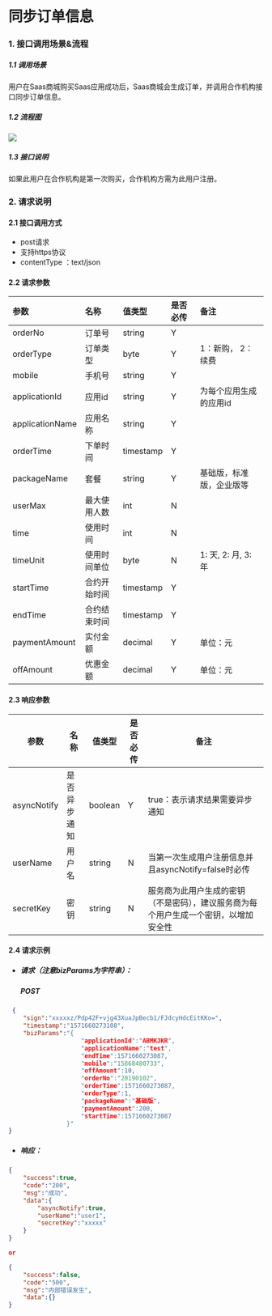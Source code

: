 # 同步订单信息

### 1. 接口调用场景&流程

##### 1.1 调用场景

用户在Saas商城购买Saas应用成功后，Saas商城会生成订单，并调用合作机构接口同步订单信息。

##### 1.2 流程图

![](<http://ydxjdnas.sanjinxia.com/image/用户购买saas后三方saas注册用户.jpg>)

##### 1.3  接口说明

如果此用户在合作机构是第一次购买，合作机构方需为此用户注册。

### 2. 请求说明

#### 2.1 接口调用方式

- post请求
- 支持https协议
- contentType ：text/json

#### 2.2  请求参数

| 参数              | 名称     | 值类型       | 是否必传 | 备注               |
| :-------------- | :----- | :-------- | :--- | :--------------- |
| orderNo         | 订单号    | string    | Y    |                  |
| orderType       | 订单类型   | byte      | Y    | 1：新购， 2：续费       |
| mobile          | 手机号    | string    | Y    |                  |
| applicationId   | 应用id   | string    | Y    | 为每个应用生成的应用id     |
| applicationName | 应用名称   | string    | Y    |                  |
| orderTime       | 下单时间   | timestamp | Y    |                  |
| packageName     | 套餐     | string    | Y    | 基础版，标准版，企业版等     |
| userMax         | 最大使用人数 | int       | N    |                  |
| time            | 使用时间   | int       | N    |                  |
| timeUnit        | 使用时间单位 | byte      | N    | 1: 天, 2: 月, 3: 年 |
| startTime       | 合约开始时间 | timestamp | Y    |                  |
| endTime         | 合约结束时间 | timestamp | Y    |                  |
| paymentAmount   | 实付金额   | decimal   | Y    | 单位：元             |
| offAmount       | 优惠金额   | decimal   | Y    | 单位：元             |

#### 2.3  响应参数

| 参数          | 名称     | 值类型     | 是否必传 | 备注                                       |
| ----------- | ------ | ------- | ---- | ---------------------------------------- |
| asyncNotify | 是否异步通知 | boolean | Y    | true：表示请求结果需要异步通知                        |
| userName    | 用户名    | string  | N    | 当第一次生成用户注册信息并且asyncNotify=false时必传       |
| secretKey   | 密钥     | string  | N    | 服务商为此用户生成的密钥（不是密码），建议服务商为每个用户生成一个密钥，以增加安全性 |

#### 2.4 请求示例

- ##### 请求（注意bizParams为字符串）：

  ##### POST

```JSON
 {
	"sign":"xxxxxz/Pdp42F+vjg43XuaJpBecb1/FJdcyHdcEitKKo=",
	"timestamp":"1571660273108",
	"bizParams":"{				
					"applicationId":"ABMKJKR",
   					"applicationName":"test",
					"endTime":1571660273087,
					"mobile":"15868480733",
					"offAmount":10,
					"orderNo":"20190102",
					"orderTime":1571660273087,
					"orderType":1,
					"packageName":"基础版",
					"paymentAmount":200,
	 				"startTime":1571660273087
				}"
}
```

- ##### 响应：

```JSON
{
    "success":true,
    "code":"200",
    "msg":"成功",
    "data":{
        "asyncNotify":true,
        "userName":"user1",
        "secretKey":"xxxxx"
    }
}

or

{
    "success":false,
    "code":"500",
    "msg":"内部错误发生",
    "data":{}
}
```

